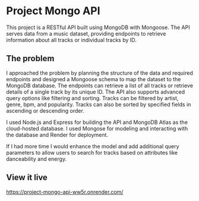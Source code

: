 # Project Mongo API

This project is a RESTful API built using MongoDB with Mongoose. The API serves data from a music dataset, providing endpoints to retrieve information about all tracks or individual tracks by ID.

## The problem

I approached the problem by planning the structure of the data and required endpoints and designed a Mongoose schema to map the dataset to the MongoDB database. The endpoints can retrieve a list of all tracks or retrieve details of a single track by its unique ID. The API also supports advanced query options like filtering and sorting. Tracks can be filtered by artist, genre, bpm, and popularity. Tracks can also be sorted by specified fields in ascending or descending order.

I used Node.js and Express for building the API and MongoDB Atlas as the cloud-hosted database. I used Mongose for modeling and interacting with the database and Render for deployment.

If I had more time I would enhance the model and add additional query parameters to allow users to search for tracks based on attributes like danceability and energy.

## View it live

https://project-mongo-api-ww5r.onrender.com/
